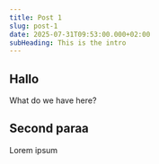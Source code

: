 ```yaml
---
title: Post 1
slug: post-1
date: 2025-07-31T09:53:00.000+02:00
subHeading: This is the intro
---
```

## Hallo

What do we have here?

## Second paraa

Lorem ipsum

